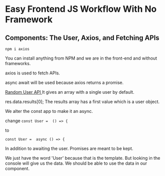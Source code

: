 # Easy Frontend JS Workflow With No Framework

## Components: The User, Axios, and Fetching APIs

`npm i axios`

You can install anything from NPM and we are in the front-end and without frameworks.

axios is used to fetch APIs. 

async await will be used because axios returns a promise. 

<a href="https://randomuser.me/api" target="_blank">
Random User API
</a>  
It gives an array with a single user by default.

res.data.results[0];
The results array has a first value which is a user object.



We alter the const app to make it an async.

change `const User =  () => {`

  to 
  
  `const User =  async () => { `

In addition to awaiting the user. Promises are meant to be kept.


We just have the word 'User' because that is the template. But looking in the console will give us the data. We should be able to use the data in our component.
